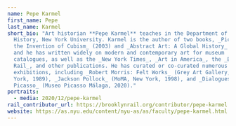 ```yaml
---
name: Pepe Karmel
first_name: Pepe
last_name: Karmel
short_bio: "Art historian **Pepe Karmel** teaches in the Department of Art
  History, New York University. Karmel is the author of two books, _Picasso and
  the Invention of Cubism_ (2003) and _Abstract Art: A Global History_ (2020),
  and he has written widely on modern and contemporary art for museum
  catalogues, as well as the _New York Times_, _Art in America_, the _Brooklyn
  Rail_, and other publications. He has curated or co-curated numerous
  exhibitions, including _Robert Morris: Felt Works_ (Grey Art Gallery, New
  York, 1989), _Jackson Pollock_ (MoMA, New York, 1998), and _Dialogues with
  Picasso_ (Museo Picasso Málaga, 2020)."
portraits:
  - media: 2020/12/pepe-karmel
rail_contributor_url: https://brooklynrail.org/contributor/pepe-karmel
website: https://as.nyu.edu/content/nyu-as/as/faculty/pepe-karmel.html
---
```

